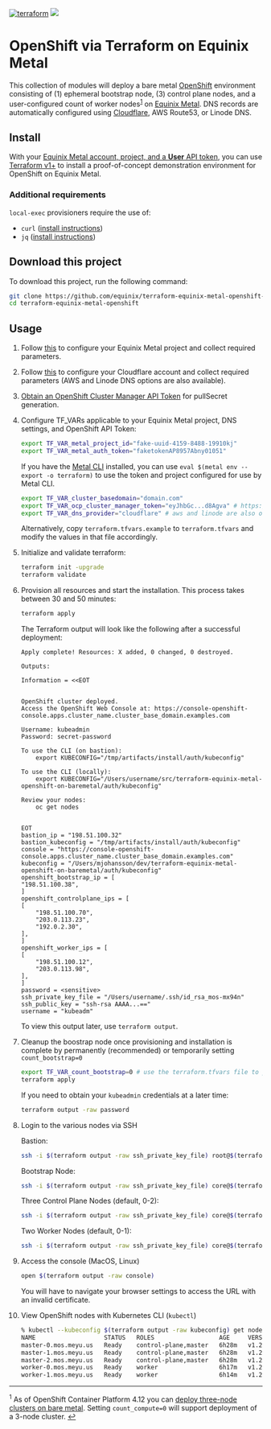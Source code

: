 [![terraform](https://github.com/equinix/terraform-equinix-metal-openshift-on-baremetal/actions/workflows/terraform.yaml/badge.svg)](https://github.com/equinix/terraform-equinix-metal-openshift-on-baremetal/actions/workflows/terraform.yaml)
[![](https://img.shields.io/badge/stability-experimental-red.svg)](https://github.com/equinix-labs/equinix-labs/blob/main/experimental-statement.md#experimental-statement)

# OpenShift via Terraform on Equinix Metal

This collection of modules will deploy a bare metal [OpenShift](https://docs.openshift.com/container-platform/latest/installing/installing_bare_metal/installing-bare-metal.html) environment consisting of (1) ephemeral bootstrap node, (3) control plane nodes, and a user-configured count of worker nodes<sup>[1](#3nodedeployment)</sup> on [Equinix Metal](https://deploy.equinix.com). DNS records are automatically configured using [Cloudflare](http://cloudflare.com), AWS Route53, or Linode DNS.

## Install

With your [Equinix Metal account, project, and a **User** API token](https://deploy.equinix.com/developers/docs/metal/identity-access-management/users/), you can use [Terraform v1+](https://developer.hashicorp.com/terraform/tutorials/aws-get-started/install-cli) to install a proof-of-concept demonstration environment for OpenShift on Equinix Metal.

### Additional requirements

`local-exec` provisioners require the use of:

- `curl` ([install instructions](https://everything.curl.dev/get))
- `jq` ([install instructions](https://stedolan.github.io/jq/download/))

## Download this project

To download this project, run the following command:

```bash
git clone https://github.com/equinix/terraform-equinix-metal-openshift-on-baremetal.git
cd terraform-equinix-metal-openshift
```

## Usage

1. Follow [this](EQUINIX.md) to configure your Equinix Metal project and collect required parameters.

1. Follow [this](CLOUDFLARE.md) to configure your Cloudflare account and collect required parameters (AWS and Linode DNS options are also available).

1. [Obtain an OpenShift Cluster Manager API Token](https://cloud.redhat.com/openshift/token) for pullSecret generation.

1. Configure TF_VARs applicable to your Equinix Metal project, DNS settings, and OpenShift API Token:

    ```bash
    export TF_VAR_metal_project_id="fake-uuid-4159-8488-19910kj"
    export TF_VAR_metal_auth_token="faketokenAP8957Abny01051"
    ```

    If you have the [Metal CLI](https://deploy.equinix.com/labs/metal-cli) installed, you can use `eval $(metal env --export -o terraform)` to use the token and project configured for use by Metal CLI.

    ```bash
    export TF_VAR_cluster_basedomain="domain.com"
    export TF_VAR_ocp_cluster_manager_token="eyJhbGc...d8Agva" # https://cloud.redhat.com/openshift/token
    export TF_VAR_dns_provider="cloudflare" # aws and linode are also offered
    ```

    Alternatively, copy `terraform.tfvars.example` to `terraform.tfvars` and modify the values in that file accordingly.

1. Initialize and validate terraform:

    ```bash
    terraform init -upgrade
    terraform validate
    ```

1. Provision all resources and start the installation. This process takes between 30 and 50 minutes:

    ```bash
    terraform apply
    ```

    The Terraform output will look like the following after a successful deployment:

    ```console
    Apply complete! Resources: X added, 0 changed, 0 destroyed.

    Outputs:

    Information = <<EOT


    OpenShift cluster deployed.
    Access the OpenShift Web Console at: https://console-openshift-console.apps.cluster_name.cluster_base_domain.examples.com

    Username: kubeadmin
    Password: secret-password

    To use the CLI (on bastion):
        export KUBECONFIG="/tmp/artifacts/install/auth/kubeconfig"

    To use the CLI (locally):
        export KUBECONFIG="/Users/username/src/terraform-equinix-metal-openshift-on-baremetal/auth/kubeconfig"

    Review your nodes:
        oc get nodes


    EOT
    bastion_ip = "198.51.100.32"
    bastion_kubeconfig = "/tmp/artifacts/install/auth/kubeconfig"
    console = "https://console-openshift-console.apps.cluster_name.cluster_base_domain.examples.com"
    kubeconfig = "/Users/mjohansson/dev/terraform-equinix-metal-openshift-on-baremetal/auth/kubeconfig"
    openshift_bootstrap_ip = [
    "198.51.100.38",
    ]
    openshift_controlplane_ips = [
    [
        "198.51.100.70",
        "203.0.113.23",
        "192.0.2.30",
    ],
    ]
    openshift_worker_ips = [
    [
        "198.51.100.12",
        "203.0.113.98",
    ],
    ]
    password = <sensitive>
    ssh_private_key_file = "/Users/username/.ssh/id_rsa_mos-mx94n"
    ssh_public_key = "ssh-rsa AAAA...=="
    username = "kubeadm"
    ```

    To view this output later, use `terraform output`.

1. Cleanup the boostrap node once provisioning and installation is complete by permanently (recommended) or temporarily setting `count_bootstrap=0`

    ```bash
    export TF_VAR_count_bootstrap=0 # use the terraform.tfvars file to persist this change
    terraform apply
    ```

    If you need to obtain your `kubeadmin` credentials at a later time:

    ```sh
    terraform output -raw password
    ```

1. Login to the various nodes via SSH

    Bastion:

    ```sh
    ssh -i $(terraform output -raw ssh_private_key_file) root@$(terraform output -raw bastion_ip)
    ```

   Bootstrap Node:

   ```sh
   ssh -i $(terraform output -raw ssh_private_key_file) core@$(terraform output -json openshift_bootstrap_ip | jq -r '.[0]')
   ```

   Three Control Plane Nodes (default, 0-2):

   ```sh
   ssh -i $(terraform output -raw ssh_private_key_file) core@$(terraform output -json openshift_controlplane_ips | jq -r '.[0].[0]') # Change the last 0 for other nodes
   ```

   Two Worker Nodes (default, 0-1):

   ```sh
   ssh -i $(terraform output -raw ssh_private_key_file) core@$(terraform output -json openshift_worker_ips | jq -r '.[0].[0]') # Change the last 0 for other nodes
   ```

1. Access the console (MacOS, Linux)

   ```sh
   open $(terraform output -raw console)
   ```

   You will have to navigate your browser settings to access the URL with an invalid certificate.

1. View OpenShift nodes with Kubernetes CLI (`kubectl`)

   ```sh
   % kubectl --kubeconfig $(terraform output -raw kubeconfig) get nodes
   NAME                   STATUS   ROLES                  AGE     VERSION
   master-0.mos.meyu.us   Ready    control-plane,master   6h28m   v1.25.16+306a47e
   master-1.mos.meyu.us   Ready    control-plane,master   6h28m   v1.25.16+306a47e
   master-2.mos.meyu.us   Ready    control-plane,master   6h28m   v1.25.16+306a47e
   worker-0.mos.meyu.us   Ready    worker                 6h17m   v1.25.16+306a47e
   worker-1.mos.meyu.us   Ready    worker                 6h14m   v1.25.16+306a47e
   ```

---

<a name="3nodedeployment"><sup>1</sup></a> As of OpenShift Container Platform 4.12 you can [deploy three-node clusters on bare metal](https://docs.openshift.com/container-platform/4.12/installing/installing_bare_metal/installing-bare-metal.html#installing-bare-metal). Setting `count_compute=0` will support deployment of a 3-node cluster. [↩](#openshift-via-terraform-on-equinix-metal)
